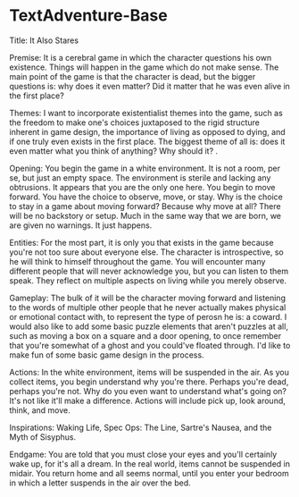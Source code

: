 TextAdventure-Base
==================

Title: It Also Stares

Premise: It is a cerebral game in which the character questions his own existence. Things will happen in the game which do not make sense. The main point of the game is that the character is dead, but the bigger questions is: why does it even matter? Did it matter that he was even alive in the first place? 

Themes: I want to incorporate existentialist themes into the game, such as the freedom to make one's choices juxtaposed to the rigid structure inherent in game design, the importance of living as opposed to dying, and if one truly even exists in the first place. The biggest theme of all is: does it even matter what you think of anything? Why should it? . 

Opening: You begin the game in a white environment. It is not a room, per se, but just an empty space. The environment is sterile and lacking any obtrusions. It appears that you are the only one here. You begin to move forward. You have the choice to observe, move, or stay. Why is the choice to stay in a game about moving forward? Because why move at all?  There will be no backstory or setup. Much in the same way that we are born, we are given no warnings. It just happens.

Entities: For the most part, it is only you that exists in the game because you're not too sure about everyone else. The character is introspective, so he will think to himself throughout the game. You will encounter many different people that will never acknowledge you, but you can listen to them speak. They reflect on multiple aspects on living while you merely observe.  

Gameplay: The bulk of it will be the character moving forward and listening to the words of multiple other people that he never actually makes physical or emotional contact with, to represent the type of perosn he is: a coward. I would also like to add some basic puzzle elements that aren't puzzles at all, such as moving a box on a square and a door opening, to once remember that you're somewhat of a ghost and you could've floated through. I'd like to make fun of some basic game design in the process.

Actions: In the white environment, items will be suspended in the air. As you collect items, you begin understand why you're there. Perhaps you're dead, perhaps you're not. Why do you even want to understand what's going on? It's not like it'll make a difference. Actions will include pick up, look around, think, and move. 

Inspirations: Waking Life, Spec Ops: The Line, Sartre's Nausea, and the Myth of Sisyphus. 

Endgame: You are told that you must close your eyes and you'll certainly wake up, for it's all a dream. In the real world, items cannot be suspended in midair. You return home and all seems normal, until you enter your bedroom in which a letter suspends in the air over the bed. 

